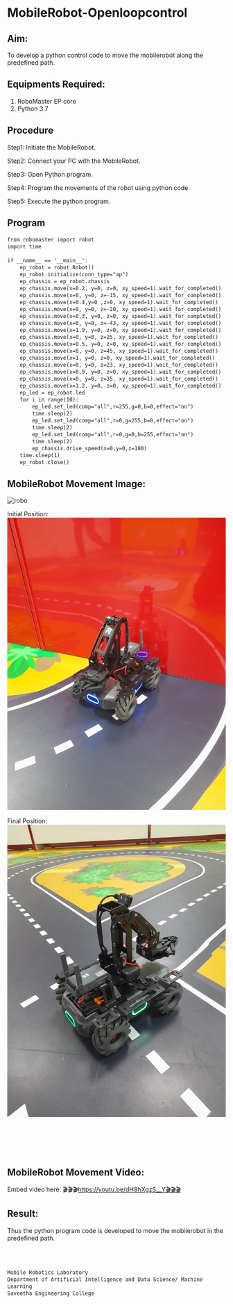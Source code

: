 # MobileRobot-Openloopcontrol
## Aim:

To develop a python control code to move the mobilerobot along the predefined path.

## Equipments Required:
1. RoboMaster EP core
2. Python 3.7

## Procedure

Step1:
Initiate the MobileRobot.
<br/>

Step2:
Connect your PC with the MobileRobot.
<br/>

Step3:
Open Python program.
<br/>

Step4:
Program the movements of the robot using python code.
<br/>

Step5:
Execute the python program.
<br/>

## Program
~~~
from robomaster import robot
import time

if __name__ == '__main__':
    ep_robot = robot.Robot()
    ep_robot.initialize(conn_type="ap")
    ep_chassis = ep_robot.chassis
    ep_chassis.move(x=0.2, y=0, z=0, xy_speed=1).wait_for_completed()
    ep_chassis.move(x=0, y=0, z=-15, xy_speed=1).wait_for_completed()
    ep_chassis.move(x=0.4,y=0 ,z=0, xy_speed=1).wait_for_completed()
    ep_chassis.move(x=0, y=0, z=-20, xy_speed=1).wait_for_completed()
    ep_chassis.move(x=0.3, y=0, z=0, xy_speed=1).wait_for_completed()
    ep_chassis.move(x=0, y=0, z=-43, xy_speed=1).wait_for_completed()
    ep_chassis.move(x=1.9, y=0, z=0, xy_speed=1).wait_for_completed()
    ep_chassis.move(x=0, y=0, z=25, xy_speed=1).wait_for_completed()
    ep_chassis.move(x=0.5, y=0, z=0, xy_speed=1).wait_for_completed()
    ep_chassis.move(x=0, y=0, z=45, xy_speed=1).wait_for_completed()
    ep_chassis.move(x=1, y=0, z=0, xy_speed=1).wait_for_completed()
    ep_chassis.move(x=0, y=0, z=23, xy_speed=1).wait_for_completed()
    ep_chassis.move(x=0.9, y=0, z=0, xy_speed=1).wait_for_completed()
    ep_chassis.move(x=0, y=0, z=35, xy_speed=1).wait_for_completed()
    ep_chassis.move(x=1.2, y=0, z=0, xy_speed=1).wait_for_completed()
    ep_led = ep_robot.led
    for i in range(10):
        ep_led.set_led(comp="all",r=255,g=0,b=0,effect="on")   
        time.sleep(2)
        ep_led.set_led(comp="all",r=0,g=255,b=0,effect="on")
        time.sleep(2)
        ep_led.set_led(comp="all",r=0,g=0,b=255,effect="on")
        time.sleep(2)        
        ep_chassis.drive_speed(x=0,y=0,z=180)
    time.sleep(1)
    ep_robot.close()
~~~

## MobileRobot Movement Image:

![robo](./img/robomaster.png)

Initial Position:
![robo](./img/initial.jpeg)

Final Position:
![robo](./img/final.jpeg)


<br/>
<br/>
<br/>
<br/>

## MobileRobot Movement Video:

Embed video here:
🎬🎬🎬https://youtu.be/dH8hXgzS__Y🎬🎬🎬


## Result:
Thus the python program code is developed to move the mobilerobot in the predefined path.


<br/>
<br/>

```
Mobile Robotics Laboratory
Department of Artificial Intelligence and Data Science/ Machine Learning
Saveetha Engineering College
```
